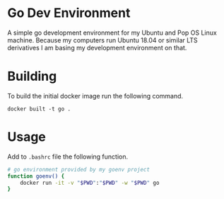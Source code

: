 # Go Dev Environment

A simple go development environment for my Ubuntu and Pop OS Linux machine.
Because my computers run Ubuntu 18.04 or similar LTS derivatives I am basing my
development environment on that.

# Building

To build the initial docker image run the following command.

    docker built -t go .

# Usage

Add to `.bashrc` file the following function.

```bash
# go environment provided by my goenv project
function goenv() {
    docker run -it -v "$PWD":"$PWD" -w "$PWD" go
}
```
